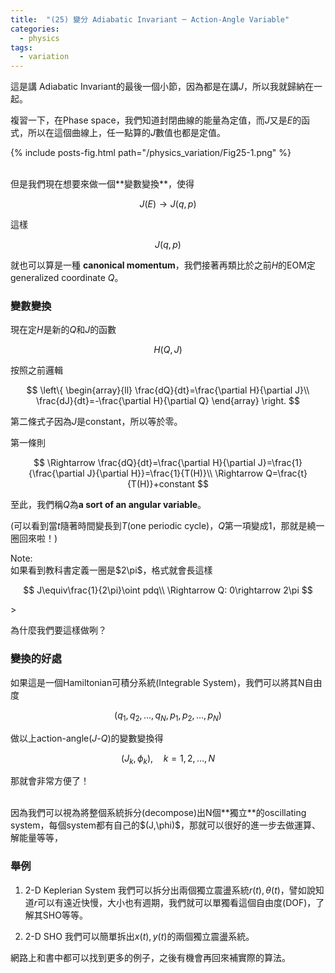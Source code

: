 ```yaml
---
title:  "(25) 變分 Adiabatic Invariant ─ Action-Angle Variable"
categories:
  - physics
tags:
  - variation
---
```


這是講 Adiabatic Invariant的最後一個小節，因為都是在講$J$，所以我就歸納在一起。


複習一下，在Phase space，我們知道封閉曲線的能量為定值，而$J$又是$E$的函式，所以在這個曲線上，任一點算的$J$數值也都是定值。

{% include posts-fig.html path="/physics_variation/Fig25-1.png" %}



<br>
但是我們現在想要來做一個**變數變換**，使得

$$
J(E)\rightarrow J(q,p)
$$

這樣

$$
J(q,p)
$$

就也可以算是一種 **canonical momentum**，我們接著再類比於之前$H$的EOM定generalized coordinate $Q$。


### 變數變換

現在定$H$是新的$Q$和$J$的函數

$$
H(Q,J)
$$


按照之前邏輯

$$
\left\{
\begin{array}{ll}
    \frac{dQ}{dt}=\frac{\partial H}{\partial J}\\
    \frac{dJ}{dt}=-\frac{\partial H}{\partial Q}
\end{array}
\right.
$$

第二條式子因為$J$是constant，所以等於零。


第一條則

$$
\Rightarrow \frac{dQ}{dt}=\frac{\partial H}{\partial J}=\frac{1}{\frac{\partial J}{\partial H}}=\frac{1}{T(H)}\\
\Rightarrow Q=\frac{t}{T(H)}+constant
$$

至此，我們稱$Q$為**a sort of an angular variable**。


(可以看到當$t$隨著時間變長到$T$(one periodic cycle)，$Q$第一項變成1，那就是繞一圈回來啦！)


<div class="post_note">
Note:
<br>
如果看到教科書定義一圈是$2\pi$，格式就會長這樣

$$
J\equiv\frac{1}{2\pi}\oint pdq\\
\Rightarrow Q: 0\rightarrow 2\pi
$$


</div>>


為什麼我們要這樣做咧？


### 變換的好處

如果這是一個Hamiltonian可積分系統(Integrable System)，我們可以將其N自由度

$$
(q_1, q_2, \dots, q_N, p_1, p_2, \dots , p_N)
$$

做以上action-angle($J$-$Q$)的變數變換得

$$
(J_k, \phi_k), \quad k=1,2,\dots,N
$$

那就會非常方便了！


<br>
因為我們可以視為將整個系統拆分(decompose)出N個**獨立**的oscillating system，每個system都有自己的$(J,\phi)$，那就可以很好的進一步去做運算、解能量等等，

### 舉例

1. 2-D Keplerian System
  我們可以拆分出兩個獨立震盪系統$r(t), \theta(t)$，譬如說知道$r$可以有遠近快慢，大小也有週期，我們就可以單獨看這個自由度(DOF)，了解其SHO等等。

2. 2-D SHO
  我們可以簡單拆出$x(t), y(t)$的兩個獨立震盪系統。



網路上和書中都可以找到更多的例子，之後有機會再回來補實際的算法。

